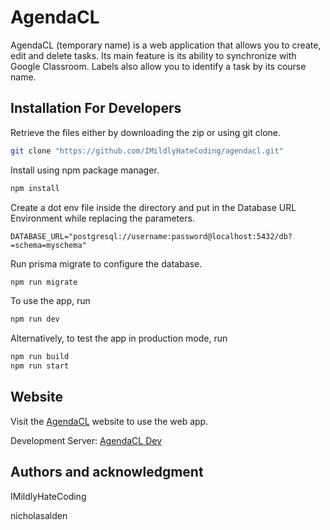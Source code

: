 # AgendaCL

AgendaCL (temporary name) is a web application that allows you to create, edit and delete tasks. Its main feature is its ability to synchronize with Google Classroom. Labels also allow you to identify a task by its course name.

## Installation For Developers

Retrieve the files either by downloading the zip or using git clone.

```bash
git clone "https://github.com/IMildlyHateCoding/agendacl.git"
```

Install using npm package manager.

```bash
npm install
```

Create a dot env file inside the directory and put in the Database URL Environment while replacing the parameters.

```env
DATABASE_URL="postgresql://username:password@localhost:5432/db?=schema=myschema"
```

Run prisma migrate to configure the database.

```bash
npm run migrate
```
To use the app, run

```bash
npm run dev
```

Alternatively, to test the app in production mode, run
```bash
npm run build
npm run start
```

## Website
Visit the [AgendaCL](https://agendacl.herokuapp.com/) website to use the web app.

Development Server: [AgendaCL Dev](https://agendacl-dev.herokuapp.com/)

## Authors and acknowledgment

IMildlyHateCoding

nicholasalden
